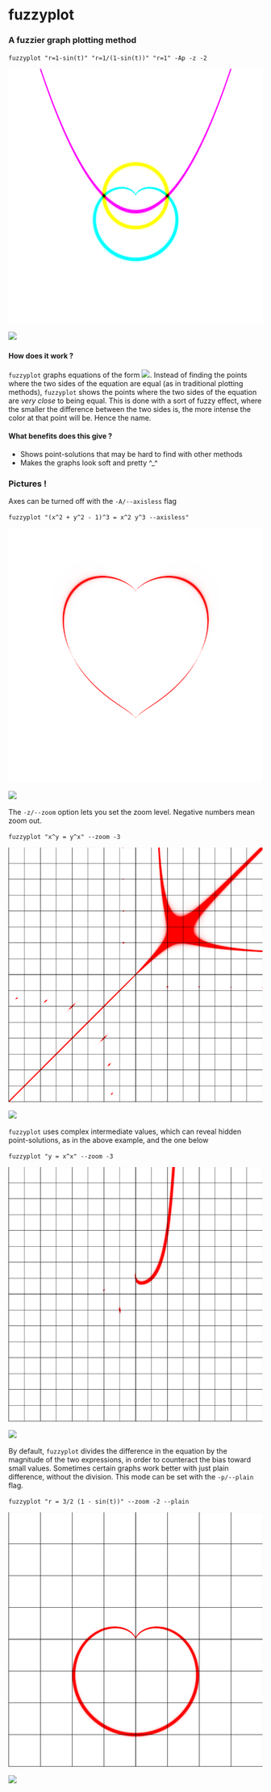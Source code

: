 # fuzzyplot

### A fuzzier graph plotting method

`fuzzyplot "r=1-sin(t)" "r=1/(1-sin(t))" "r=1" -Ap -z -2`

![](images/circle_inversion.png)

![](https://render.githubusercontent.com/render/math?math=%5Cbegin%7Bcases%7D%0Ar%20%3D%201-%5Csin%7B%5Ctheta%7D%5C%5C%0Ar%20%3D%20%7B%281-%5Csin%7B%5Ctheta%7D%29%7D%5E%7B-1%7D%5C%5C%0Ar%20%3D%201%5C%5C%0A%5Cend%7Bcases%7D)

#### How does it work ?

`fuzzyplot` graphs equations of the form ![](https://render.githubusercontent.com/render/math?math=f%28x%2Cy%2Cr%2C%5Ctheta%29%20%3D%20g%28x%2Cy%2Cr%2C%5Ctheta%29). Instead of finding the points where the two sides of the equation are equal (as in traditional plotting methods), `fuzzyplot` shows the points where the two sides of the equation are *very close* to being equal. This is done with a sort of fuzzy effect, where the smaller the difference between the two sides is, the more intense the color at that point will be. Hence the name.

#### What benefits does this give ?

- Shows point-solutions that may be hard to find with other methods
- Makes the graphs look soft and pretty ^\_^

### Pictures !

Axes can be turned off with the `-A/--axisless` flag

`fuzzyplot "(x^2 + y^2 - 1)^3 = x^2 y^3 --axisless"`

![](images/heart.png)

![](https://render.githubusercontent.com/render/math?math=%7B%28x%5E2%20%2B%20y%5E2%20-%201%29%7D%5E3%20%3D%20x%5E2y%5E3)

The `-z/--zoom` option lets you set the zoom level. Negative numbers mean zoom out.

`fuzzyplot "x^y = y^x" --zoom -3`

![](images/trident.png)

![](https://render.githubusercontent.com/render/math?math=x%5Ey%20%3D%20y%5Ex)

`fuzzyplot` uses complex intermediate values, which can reveal hidden point-solutions, as in the above example, and the one below

`fuzzyplot "y = x^x" --zoom -3`

![](images/fishhook.png)

![](https://render.githubusercontent.com/render/math?math=y%20%3D%20x%5Ex)

By default, `fuzzyplot` divides the difference in the equation by the magnitude of the two expressions, in order to counteract the bias toward small values. Sometimes certain graphs work better with just plain difference, without the division. This mode can be set with the `-p/--plain` flag.

`fuzzyplot "r = 3/2 (1 - sin(t))" --zoom -2 --plain`

![](images/cardioid.png)

![](https://render.githubusercontent.com/render/math?math=r%3D%5Cfrac%7B3%7D%7B2%7D%281-sin%28%5Ctheta%29%29)
